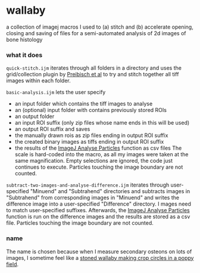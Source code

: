 # wallaby
a collection of imagej macros I used to (a) stitch and (b) accelerate opening, closing and saving of files for a semi-automated analysis of 2d images of bone histology

### what it does

`quick-stitch.ijm` 
iterates through all folders in a directory and uses the grid/collection plugin
by [Preibisch et al](https://www.ncbi.nlm.nih.gov/pmc/articles/PMC2682522/) to try and stitch together all tiff images within each folder.

`basic-analysis.ijm` 
lets the user specify 
   * an input folder which contains the tiff images to analyse
   * an (optional) input folder with contains previously stored ROIs 
   * an output folder
   * an input ROI suffix (only zip files whose name ends in this will be used)
   * an output ROI suffix
and saves 
   * the manually drawn rois as zip files ending in output ROI suffix
   * the created binary images as tiffs ending in output ROI suffix
   * the results of the [ImageJ Analyse Particles](https://imagej.nih.gov/ij/docs/menus/analyze.html#ap) function as csv files
The scale is hard-coded into the macro, as all my images were taken at the same magnification.
Empty selections are ignored, the code just continues to execute.
Particles touching the image boundary are not counted.

`subtract-two-images-and-analyse-difference.ijm` 
iterates through user-specified "Minuend" and "Subtrahend" directories and subtracts images in "Subtrahend" from corresponding images in "Minuend" and writes the difference image into a user-specified "Difference" directory. I
mages need to match user-specified suffixes. 
Afterwards, the [ImageJ Analyse Particles](https://imagej.nih.gov/ij/docs/menus/analyze.html#ap) function is run on the difference images and the results are stored as a csv file. Particles touching the image boundary are not counted.

### name
The name is chosen because when I measure secondary osteons on lots of images, I sometime feel like a [stoned wallaby making crop circles in a poppy field](http://news.bbc.co.uk/1/hi/world/asia-pacific/8118257.stm).
